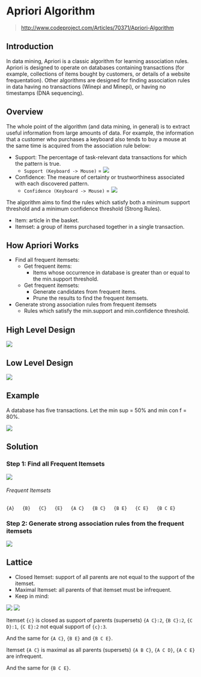 ﻿# Apriori Algorithm

> http://www.codeproject.com/Articles/70371/Apriori-Algorithm

## Introduction

In data mining, Apriori is a classic algorithm for learning association rules. Apriori is designed to operate on databases containing transactions (for example, collections of items bought by customers, or details of a website frequentation).
Other algorithms are designed for finding association rules in data having no transactions (Winepi and Minepi), or having no timestamps (DNA sequencing).

## Overview

The whole point of the algorithm (and data mining, in general) is to extract useful information from large amounts of data. For example, the information that a customer who purchases a keyboard also tends to buy a mouse at the same time is acquired from the association rule below:

+ Support: The percentage of task-relevant data transactions for which the pattern is true.
    + ``Support (Keyboard -> Mouse)`` = ![](images/eq_1.JPG)
+ Confidence: The measure of certainty or trustworthiness associated with each discovered pattern.
    + ``Confidence (Keyboard -> Mouse)`` = ![](images/eq_2.JPG)

The algorithm aims to find the rules which satisfy both a minimum support threshold and a minimum confidence threshold (Strong Rules).

+ Item: article in the basket.
+ Itemset: a group of items purchased together in a single transaction.

## How Apriori Works

+ Find all frequent itemsets:
    + Get frequent items:
        + Items whose occurrence in database is greater than or equal to the min.support threshold.
    + Get frequent itemsets:
        + Generate candidates from frequent items.
        + Prune the results to find the frequent itemsets.
+ Generate strong association rules from frequent itemsets
    + Rules which satisfy the min.support and min.confidence threshold.

## High Level Design

![](images/1-Apriori_HLD_Big.JPG)

## Low Level Design

![](images/Apriori_LLD.jpg)

## Example 

A database has five transactions. Let the min sup = 50% and min con f = 80%.

![](images/3-DB.JPG)

## Solution 

### Step 1: Find all Frequent Itemsets

![](images/4-Example.JPG)

###### Frequent Itemsets

```
{A}   {B}   {C}   {E}   {A C}   {B C}   {B E}   {C E}   {B C E}
```

### Step 2: Generate strong association rules from the frequent itemsets

![](images/5-StrongRules.JPG)

## Lattice

+ Closed Itemset: support of all parents are not equal to the support of the itemset.
+ Maximal Itemset: all parents of that itemset must be infrequent.
+ Keep in mind: 

![](images/6-Set.JPG)
![](images/7-Lattice.JPG)

Itemset ``{c}`` is closed as support of parents (supersets) ``{A C}:2``, ``{B C}:2``, ``{C D}:1``, ``{C E}:2`` not equal support of ``{c}:3``.

And the same for ``{A C}``, ``{B E}`` and ``{B C E}``.

Itemset ``{A C}`` is maximal as all parents (supersets) ``{A B C}``, ``{A C D}``, ``{A C E}`` are infrequent.

And the same for ``{B C E}``.